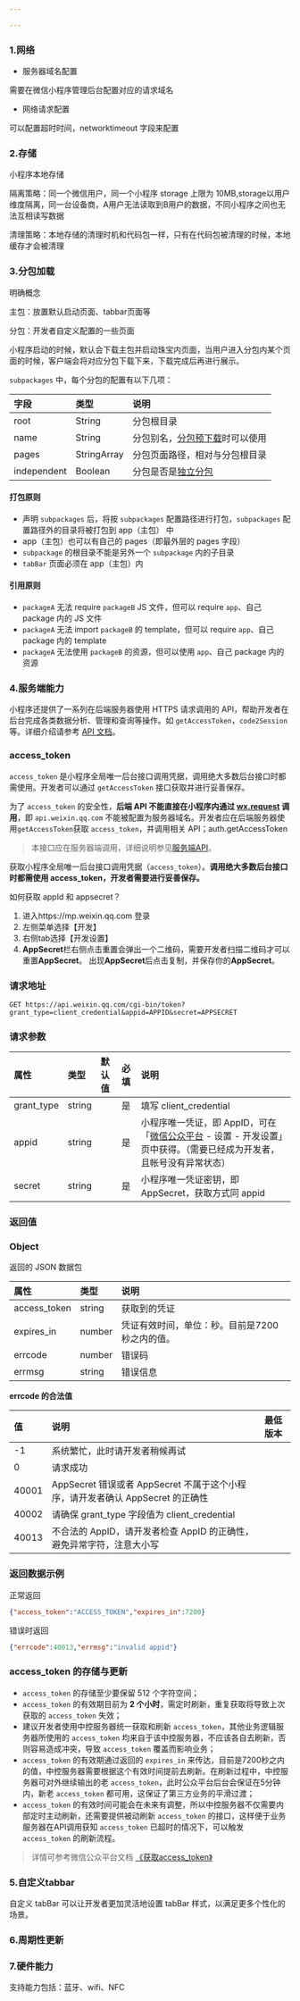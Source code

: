 ```yaml
---

---
```


### 1.网络

* 服务器域名配置

需要在微信小程序管理后台配置对应的请求域名

* 网络请求配置

可以配置超时时间，networktimeout 字段来配置

### 2.存储

小程序本地存储

隔离策略：同一个微信用户，同一个小程序 storage 上限为 10MB,storage以用户维度隔离，同一台设备商，A用户无法读取到B用户的数据，不同小程序之间也无法互相读写数据

清理策略：本地存储的清理时机和代码包一样，只有在代码包被清理的时候，本地缓存才会被清理

### 3.分包加载

明确概念

主包：放置默认启动页面、tabbar页面等

分包：开发者自定义配置的一些页面

小程序启动的时候，默认会下载主包并启动珠宝内页面，当用户进入分包内某个页面的时候，客户端会将对应分包下载下来，下载完成后再进行展示。

`subpackages` 中，每个分包的配置有以下几项：

| 字段        | 类型        | 说明                                                         |
| :---------- | :---------- | :----------------------------------------------------------- |
| root        | String      | 分包根目录                                                   |
| name        | String      | 分包别名，[分包预下载](https://developers.weixin.qq.com/miniprogram/dev/framework/subpackages/preload.html)时可以使用 |
| pages       | StringArray | 分包页面路径，相对与分包根目录                               |
| independent | Boolean     | 分包是否是[独立分包](https://developers.weixin.qq.com/miniprogram/dev/framework/subpackages/independent.html) |

#### 打包原则

- 声明 `subpackages` 后，将按 `subpackages` 配置路径进行打包，`subpackages` 配置路径外的目录将被打包到 app（主包） 中
- app（主包）也可以有自己的 pages（即最外层的 pages 字段）
- `subpackage` 的根目录不能是另外一个 `subpackage` 内的子目录
- `tabBar` 页面必须在 app（主包）内

#### 引用原则

- `packageA` 无法 require `packageB` JS 文件，但可以 require `app`、自己 package 内的 JS 文件
- `packageA` 无法 import `packageB` 的 template，但可以 require `app`、自己 package 内的 template
- `packageA` 无法使用 `packageB` 的资源，但可以使用 `app`、自己 package 内的资源

### 4.服务端能力

小程序还提供了一系列在后端服务器使用 HTTPS 请求调用的 API，帮助开发者在后台完成各类数据分析、管理和查询等操作。如 `getAccessToken`，`code2Session` 等。详细介绍请参考 [API 文档](https://developers.weixin.qq.com/miniprogram/dev/api/index.html)。

### access_token

`access_token` 是小程序全局唯一后台接口调用凭据，调用绝大多数后台接口时都需使用。开发者可以通过 `getAccessToken` 接口获取并进行妥善保存。

为了 `access_token` 的安全性，**后端 API 不能直接在小程序内通过 [wx.request](https://developers.weixin.qq.com/miniprogram/dev/api/network/request/wx.request.html) 调用**，即 `api.weixin.qq.com` 不能被配置为服务器域名。开发者应在后端服务器使用`getAccessToken`获取 `access_token`，并调用相关 API；auth.getAccessToken

> 本接口应在服务器端调用，详细说明参见[服务端API](https://developers.weixin.qq.com/miniprogram/dev/framework/server-ability/backend-api.html)。

获取小程序全局唯一后台接口调用凭据（`access_token`）。**调用绝大多数后台接口时都需使用 access_token，开发者需要进行妥善保存。**

如何获取 appId  和 appsecret？

1. 进入https://mp.weixin.qq.com 登录
2. 左侧菜单选择【开发】
3. 右侧tab选择【开发设置】
4. **AppSecret**栏右侧点击重置会弹出一个二维码，需要开发者扫描二维码才可以重置**AppSecret**。 出现**AppSecret**后点击复制，并保存你的**AppSecret**。

### 请求地址

```text
GET https://api.weixin.qq.com/cgi-bin/token?grant_type=client_credential&appid=APPID&secret=APPSECRET
```

### 请求参数

| 属性       | 类型   | 默认值 | 必填 | 说明                                                         |
| :--------- | :----- | :----- | :--- | :----------------------------------------------------------- |
| grant_type | string |        | 是   | 填写 client_credential                                       |
| appid      | string |        | 是   | 小程序唯一凭证，即 AppID，可在「[微信公众平台](https://mp.weixin.qq.com/) - 设置 - 开发设置」页中获得。（需要已经成为开发者，且帐号没有异常状态） |
| secret     | string |        | 是   | 小程序唯一凭证密钥，即 AppSecret，获取方式同 appid           |

### 返回值

### Object

返回的 JSON 数据包

| 属性         | 类型   | 说明                                           |
| :----------- | :----- | :--------------------------------------------- |
| access_token | string | 获取到的凭证                                   |
| expires_in   | number | 凭证有效时间，单位：秒。目前是7200秒之内的值。 |
| errcode      | number | 错误码                                         |
| errmsg       | string | 错误信息                                       |

**errcode 的合法值**

| 值    | 说明                                                         | 最低版本 |
| :---- | :----------------------------------------------------------- | :------- |
| -1    | 系统繁忙，此时请开发者稍候再试                               |          |
| 0     | 请求成功                                                     |          |
| 40001 | AppSecret 错误或者 AppSecret 不属于这个小程序，请开发者确认 AppSecret 的正确性 |          |
| 40002 | 请确保 grant_type 字段值为 client_credential                 |          |
| 40013 | 不合法的 AppID，请开发者检查 AppID 的正确性，避免异常字符，注意大小写 |          |

### 返回数据示例

正常返回

```json
{"access_token":"ACCESS_TOKEN","expires_in":7200}
```

错误时返回

```json
{"errcode":40013,"errmsg":"invalid appid"}
```

### access_token 的存储与更新

- `access_token` 的存储至少要保留 512 个字符空间；
- `access_token` 的有效期目前为 **2 个小时**，需定时刷新，重复获取将导致上次获取的 `access_token` 失效；
- 建议开发者使用中控服务器统一获取和刷新 `access_token`，其他业务逻辑服务器所使用的 `access_token` 均来自于该中控服务器，不应该各自去刷新，否则容易造成冲突，导致 `access_token` 覆盖而影响业务；
- `access_token` 的有效期通过返回的 `expires_in` 来传达，目前是7200秒之内的值，中控服务器需要根据这个有效时间提前去刷新。在刷新过程中，中控服务器可对外继续输出的老 `access_token`，此时公众平台后台会保证在5分钟内，新老 `access_token` 都可用，这保证了第三方业务的平滑过渡；
- `access_token` 的有效时间可能会在未来有调整，所以中控服务器不仅需要内部定时主动刷新，还需要提供被动刷新 `access_token` 的接口，这样便于业务服务器在API调用获知 `access_token` 已超时的情况下，可以触发 `access_token` 的刷新流程。

> 详情可参考微信公众平台文档 [《获取access_token》](https://mp.weixin.qq.com/wiki?t=resource/res_main&id=mp1421140183)



### 5.自定义tabbar

自定义 tabBar 可以让开发者更加灵活地设置 tabBar 样式，以满足更多个性化的场景。

### 6.周期性更新

### 7.硬件能力

支持能力包括：蓝牙、wifi、NFC



